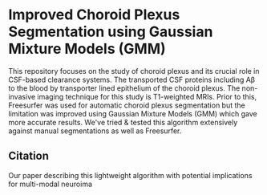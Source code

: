 # Improved Choroid Plexus Segmentation using Gaussian Mixture Models (GMM)

This repository focuses on the study of choroid plexus and its crucial role in CSF-based clearance systems. The transported CSF proteins including Aβ to the blood by transporter lined epithelium of the choroid plexus. The non-invasive imaging technique for this study is T1-weighted MRIs. Prior to this, Freesurfer was used for automatic choroid plexus segmentation but the limitation was improved using Gaussian Mixture Models (GMM) which gave more accurate results. We've tried & tested this algorithm extensively against manual segmentations as well as Freesurfer. 

## Citation

Our paper describing this lightweight algorithm with potential implications for multi-modal neuroima